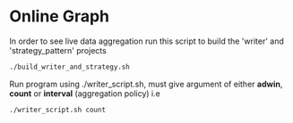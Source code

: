 # Online Graph

In order to see live data aggregation run this script to build the 'writer' and 'strategy_pattern' projects
```bash
./build_writer_and_strategy.sh
```
Run program using ./writer_script.sh, must give argument of either **adwin**, **count** or **interval** (aggregation policy)
i.e 
```bash
./writer_script.sh count
```